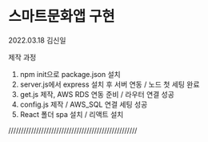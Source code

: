 # 스마트문화앱 구현 
2022.03.18
김신일

제작 과정

1. npm init으로 package.json 설치
2. server.js에서 express 설치 후 서버 연동 / 노드 첫 세팅 완료
3. get.js 제작, AWS RDS 연동 준비 / 라우터 연결 성공
4. config.js 제작 / AWS_SQL 연결 세팅 성공
5. React 폴더 spa 설치 / 리액트 설치

///////////////////////////////////////////////////
